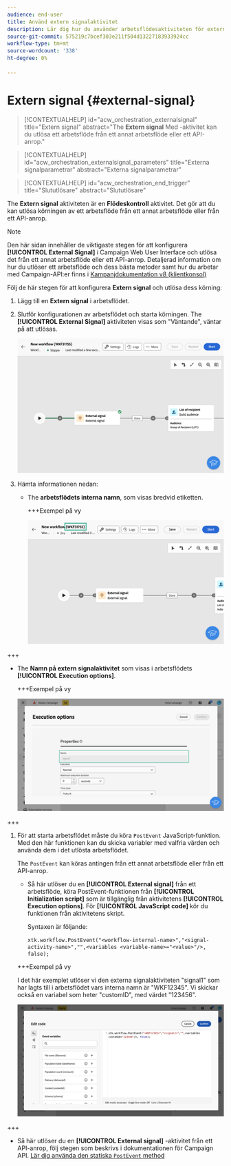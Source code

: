 ```yaml
---
audience: end-user
title: Använd extern signalaktivitet
description: Lär dig hur du använder arbetsflödesaktiviteten för externa signaturer
source-git-commit: 575219c7bcef303e211f504d13227183933924cc
workflow-type: tm+mt
source-wordcount: '338'
ht-degree: 0%

---
```


# Extern signal {#external-signal}

<!--External Signal End-->

>[!CONTEXTUALHELP]
>id="acw_orchestration_externalsignal"
>title="Extern signal"
>abstract="The **Extern signal** Med -aktivitet kan du utlösa ett arbetsflöde från ett annat arbetsflöde eller ett API-anrop."

>[!CONTEXTUALHELP]
>id="acw_orchestration_externalsignal_parameters"
>title="Externa signalparametrar"
>abstract="Externa signalparametrar"

>[!CONTEXTUALHELP]
>id="acw_orchestration_end_trigger"
>title="Slututlösare"
>abstract="Slututlösare"

The **Extern signal** aktiviteten är en **Flödeskontroll** aktivitet. Det gör att du kan utlösa körningen av ett arbetsflöde från ett annat arbetsflöde eller från ett API-anrop.

>[!NOTE]
>
>Den här sidan innehåller de viktigaste stegen för att konfigurera **[!UICONTROL External Signal]** i Campaign Web User Interface och utlösa det från ett annat arbetsflöde eller ett API-anrop. Detaljerad information om hur du utlöser ett arbetsflöde och dess bästa metoder samt hur du arbetar med Campaign-API:er finns i [Kampanjdokumentation v8 (klientkonsol)](https://experienceleague.adobe.com/en/docs/campaign/automation/workflows/advanced-management/javascript-in-workflows#trigger-example)

Följ de här stegen för att konfigurera **Extern signal** och utlösa dess körning:

1. Lägg till en **Extern signal** i arbetsflödet.

1. Slutför konfigurationen av arbetsflödet och starta körningen. The **[!UICONTROL External Signal]** aktiviteten visas som &quot;Väntande&quot;, väntar på att utlösas.

   ![](../assets/external-signal-pending.png)

1. Hämta informationen nedan:

   * The **arbetsflödets interna namn**, som visas bredvid etiketten.

     +++Exempel på vy

     ![](../assets/external-signal-workflow-name.png)

+++

   * The **Namn på extern signalaktivitet** som visas i arbetsflödets **[!UICONTROL Execution options]**.

     +++Exempel på vy

     ![](../assets/external-signal-name.png)

+++

1. För att starta arbetsflödet måste du köra `PostEvent` JavaScript-funktion. Med den här funktionen kan du skicka variabler med valfria värden och använda dem i det utlösta arbetsflödet.

   The `PostEvent` kan köras antingen från ett annat arbetsflöde eller från ett API-anrop.

   * Så här utlöser du en **[!UICONTROL External signal]** från ett arbetsflöde, köra PostEvent-funktionen från **[!UICONTROL Initialization script]** som är tillgänglig från aktivitetens **[!UICONTROL Execution options]**. För **[!UICONTROL JavaScript code]** kör du funktionen från aktivitetens skript.

     Syntaxen är följande:

     ```
     xtk.workflow.PostEvent("<workflow-internal-name>","<signal-activity-name>","",<variables <variable-name>="<value>"/>, false);
     ```

   +++Exempel på vy

   I det här exemplet utlöser vi den externa signalaktiviteten &quot;signal1&quot; som har lagts till i arbetsflödet vars interna namn är &quot;WKF12345&quot;. Vi skickar också en variabel som heter &quot;customID&quot;, med värdet &quot;123456&quot;.

   ![](../assets/external-signal-sample.png)

+++

   * Så här utlöser du en **[!UICONTROL External signal]** -aktivitet från ett API-anrop, följ stegen som beskrivs i dokumentationen för Campaign API. [Lär dig använda den statiska `PostEvent` method](https://experienceleague.adobe.com/developer/campaign-api/api/sm-workflow-PostEvent.html)
